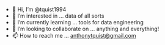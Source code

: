 - 👋 Hi, I’m @tquist1994
- 👀 I’m interested in ... data of all sorts
- 🌱 I’m currently learning ... tools for data engineering
- 💞️ I’m looking to collaborate on ... anything and everything!
- 📫 How to reach me ... anthonytquist@gmail.com

<!---
tquist1994/tquist1994 is a ✨ special ✨ repository because its `README.md` (this file) appears on your GitHub profile.
You can click the Preview link to take a look at your changes.
--->
